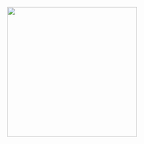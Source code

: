 <p align="center">
  <img width="300px" src="https://github.com/youkwon515/GoGunBunTu/assets/126861324/9a651147-83f2-4993-9e2d-26a10fc57805">
</p>

